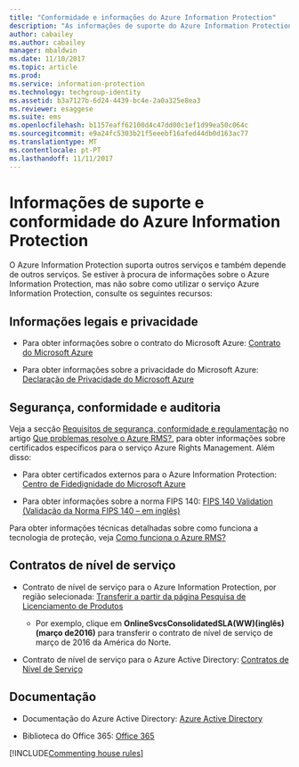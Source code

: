 ```yaml
---
title: "Conformidade e informações do Azure Information Protection"
description: "As informações de suporte do Azure Information Protection incluem informações legais, de conformidade e SLAs."
author: cabailey
ms.author: cabailey
manager: mbaldwin
ms.date: 11/10/2017
ms.topic: article
ms.prod: 
ms.service: information-protection
ms.technology: techgroup-identity
ms.assetid: b3a7127b-6d24-4439-bc4e-2a0a325e8ea3
ms.reviewer: esaggese
ms.suite: ems
ms.openlocfilehash: b1157eaff62100d4c47dd00c1ef1d99ea50c064c
ms.sourcegitcommit: e9a24fc5303b21f5eeebf16afed44db0d163ac77
ms.translationtype: MT
ms.contentlocale: pt-PT
ms.lasthandoff: 11/11/2017
---
```

# <a name="compliance-and-supporting-information-for-azure-information-protection"></a>Informações de suporte e conformidade do Azure Information Protection

O Azure Information Protection suporta outros serviços e também depende de outros serviços. Se estiver à procura de informações sobre o Azure Information Protection, mas não sobre como utilizar o serviço Azure Information Protection, consulte os seguintes recursos:

## <a name="legal-and-privacy"></a>Informações legais e privacidade

- Para obter informações sobre o contrato do Microsoft Azure: [Contrato do Microsoft Azure](http://azure.microsoft.com/support/legal/subscription-agreement/)

- Para obter informações sobre a privacidade do Microsoft Azure: [Declaração de Privacidade do Microsoft Azure](http://azure.microsoft.com/support/legal/privacy-statement/)

## <a name="security-compliance-and-auditing"></a>Segurança, conformidade e auditoria

Veja a secção [Requisitos de segurança, conformidade e regulamentação](../understand-explore/azure-rms-problems-it-solves.md#security-compliance-and-regulatory-requirements) no artigo [Que problemas resolve o Azure RMS?](../understand-explore/azure-rms-problems-it-solves.md), para obter informações sobre certificados específicos para o serviço Azure Rights Management. Além disso:

- Para obter certificados externos para o Azure Information Protection: [Centro de Fidedignidade do Microsoft Azure](http://azure.microsoft.com/support/trust-center/)

- Para obter informações sobre a norma FIPS 140: [FIPS 140 Validation (Validação da Norma FIPS 140 – em inglês)](https://technet.microsoft.com/library/security/cc750357.aspx)

Para obter informações técnicas detalhadas sobre como funciona a tecnologia de proteção, veja [Como funciona o Azure RMS?](../understand-explore/how-does-it-work.md) 

## <a name="service-level-agreements"></a>Contratos de nível de serviço

- Contrato de nível de serviço para o Azure Information Protection, por região selecionada: [Transferir a partir da página Pesquisa de Licenciamento de Produtos](http://microsoftvolumelicensing.com/DocumentSearch.aspx?Mode=3&amp;DocumentTypeId=37)

    - Por exemplo, clique em **OnlineSvcsConsolidatedSLA(WW)(inglês)(março de2016)** para transferir o contrato de nível de serviço de março de 2016 da América do Norte.

-   Contrato de nível de serviço para o Azure Active Directory: [Contratos de Nível de Serviço](http://azure.microsoft.com/support/legal/sla/)

## <a name="documentation"></a>Documentação

- Documentação do Azure Active Directory: [Azure Active Directory](/active-directory/)

- Biblioteca do Office 365: [Office 365](http://technet.microsoft.com/library/dn127064%28v=office.14%29.aspx)

[!INCLUDE[Commenting house rules](../includes/houserules.md)]
